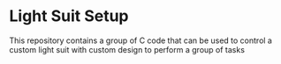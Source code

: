 # Light Suit Setup
This repository contains a group of C code that can be used to control a custom light suit with custom design to perform a group of tasks
